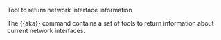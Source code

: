 Tool to return network interface information

The {{aka}} command contains a set of tools to return information about current network interfaces.
